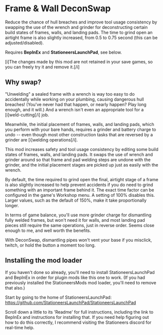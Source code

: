# Frame & Wall DeconSwap

Reduce the chance of hull breaches and improve tool usage consistency by swapping the use of the wrench and grinder for deconstructing certain build states of frames, walls, and landing pads. The time to grind open an airtight frame is also slightly increased, from 0.5 to 0.75 second (this can be adjusted/disabled).

Requires **BepInEx** and **StationeersLaunchPad**, see below.

[i]The changes made by this mod are not retained in your save games, so you can freely try it and remove it.[/i]

## Why swap?

"Unwelding" a sealed frame with a wrench is way too easy to do accidentally while working on your plumbing, causing dangerous hull breaches! (You've never had that happen, or nearly happen? Play long enough, and it will.) And a wrench isn't even an appropriate tool for a [i]weld-cutting[/i] job.

Meanwhile, the initial placement of frames, walls, and landing pads, which you perform with your bare hands, requires a grinder and battery charge to undo -- even though most other construction tasks that are reversed by a grinder are [i]welding operations[/i].

This mod increases safety and tool usage consistency by editing some build states of frames, walls, and landing pads. It swaps the use of wrench and grinder around so that frame and pad welding steps are undone with the grinder, and the initial placement stages are picked up just as easily with the wrench.

By default, the time required to grind open the final, airtight stage of a frame is also slightly increased to help prevent accidents if you do need to grind something with an important frame behind it. The exact time factor can be configured in the game's Workshop menu. A setting of 100% disables this. Larger values, such as the default of 150%, make it take proportionally longer.

In terms of game balance, you'll use more grinder charge for dismantling fully welded frames, but won't need it for walls, and most landing pad pieces still require the same operations, just in reverse order. Seems close enough to me, and well worth the benefits.

With DeconSwap, dismantling pipes won't vent your base if you misclick, twitch, or hold the button a moment too long.

## Installing the mod loader

If you haven't done so already, you'll need to install StationeersLaunchPad and BepInEx in order for plugin mods like this one to work. (If you had previously installed the StationeersMods mod loader, you'll need to remove that also.)

Start by going to the home of StationeersLaunchPad:
https://github.com/StationeersLaunchPad/StationeersLaunchPad

Scroll down a little to its 'Readme' for full instructions, including the link to BepInEx and instructions for installing that. If you need help figuring out how to do this correctly, I recommend visiting the Stationeers discord for real-time help.
